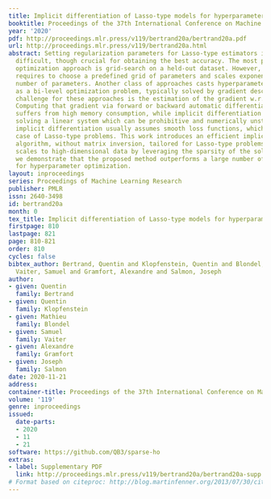 ```yaml
---
title: Implicit differentiation of Lasso-type models for hyperparameter optimization
booktitle: Proceedings of the 37th International Conference on Machine Learning
year: '2020'
pdf: http://proceedings.mlr.press/v119/bertrand20a/bertrand20a.pdf
url: http://proceedings.mlr.press/v119/bertrand20a.html
abstract: Setting regularization parameters for Lasso-type estimators is notoriously
  difficult, though crucial for obtaining the best accuracy. The most popular hyperparameter
  optimization approach is grid-search on a held-out dataset. However, grid-search
  requires to choose a predefined grid of parameters and scales exponentially in the
  number of parameters. Another class of approaches casts hyperparameter optimization
  as a bi-level optimization problem, typically solved by gradient descent. The key
  challenge for these approaches is the estimation of the gradient w.r.t. the hyperparameters.
  Computing that gradient via forward or backward automatic differentiation usually
  suffers from high memory consumption, while implicit differentiation typically involves
  solving a linear system which can be prohibitive and numerically unstable. In addition,
  implicit differentiation usually assumes smooth loss functions, which is not the
  case of Lasso-type problems. This work introduces an efficient implicit differentiation
  algorithm, without matrix inversion, tailored for Lasso-type problems. Our proposal
  scales to high-dimensional data by leveraging the sparsity of the solutions. Empirically,
  we demonstrate that the proposed method outperforms a large number of standard methods
  for hyperparameter optimization.
layout: inproceedings
series: Proceedings of Machine Learning Research
publisher: PMLR
issn: 2640-3498
id: bertrand20a
month: 0
tex_title: Implicit differentiation of Lasso-type models for hyperparameter optimization
firstpage: 810
lastpage: 821
page: 810-821
order: 810
cycles: false
bibtex_author: Bertrand, Quentin and Klopfenstein, Quentin and Blondel, Mathieu and
  Vaiter, Samuel and Gramfort, Alexandre and Salmon, Joseph
author:
- given: Quentin
  family: Bertrand
- given: Quentin
  family: Klopfenstein
- given: Mathieu
  family: Blondel
- given: Samuel
  family: Vaiter
- given: Alexandre
  family: Gramfort
- given: Joseph
  family: Salmon
date: 2020-11-21
address: 
container-title: Proceedings of the 37th International Conference on Machine Learning
volume: '119'
genre: inproceedings
issued:
  date-parts:
  - 2020
  - 11
  - 21
software: https://github.com/QB3/sparse-ho
extras:
- label: Supplementary PDF
  link: http://proceedings.mlr.press/v119/bertrand20a/bertrand20a-supp.pdf
# Format based on citeproc: http://blog.martinfenner.org/2013/07/30/citeproc-yaml-for-bibliographies/
---
```

